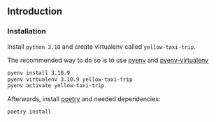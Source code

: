 ## Introduction

### Installation

Install `python 3.10` and create virtualenv called `yellow-taxi-trip`.

The recommended way to do so is to use [pyenv](https://github.com/pyenv/pyenv) and [pyenv-virtualenv](https://github.com/pyenv/pyenv-virtualenv)

```bash
pyenv install 3.10.9
pyenv virtualenv 3.10.9 yellow-taxi-trip
pyenv activate yellow-taxi-trip
```

Afterwards, install [poetry](https://python-poetry.org/docs/) and needed dependencies:

```bash
poetry install
```
